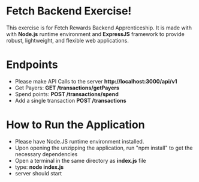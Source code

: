 # Fetch Backend Exercise!

This exercise is for Fetch Rewards Backend Apprenticeship. It is made with with **Node.js** runtime environment and **ExpressJS** framework to provide robust, lightweight, and flexible web applications.


# Endpoints
- Please make API Calls to the server **http://localhost:3000/api/v1**
- Get Payers: **GET /transactions/getPayers**
- Spend points: **POST /transactions/spend**
- Add a single transaction **POST /transactions**


# How to Run the Application

- Please have Node.JS runtime environment installed.
- Upon opening the unzipping the application, run "npm install" to get the necessary dependencies
- Open a terminal in the same directory as **index.js** file
- type: **node index.js**
- server should start
